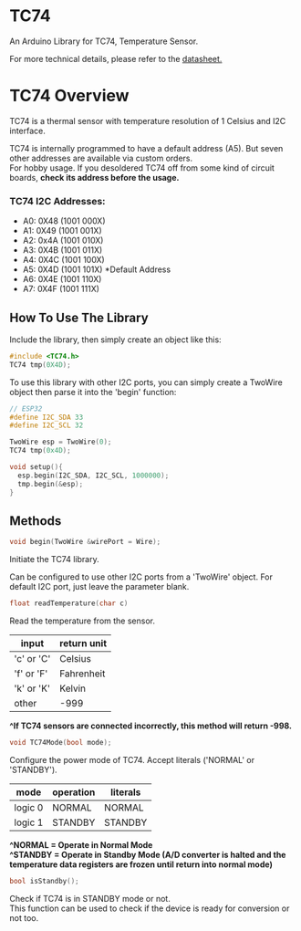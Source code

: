 # TC74
An Arduino Library for TC74, Temperature Sensor.

For more technical details, please refer to the [datasheet.](https://ww1.microchip.com/downloads/en/DeviceDoc/21462D.pdf)

# TC74 Overview
TC74 is a thermal sensor with temperature resolution of 1 Celsius and I2C interface.

TC74 is internally programmed to have a default address (A5). But seven other addresses are available via custom orders.<br>
For hobby usage. If you desoldered TC74 off from some kind of circuit boards, **check its address before the usage.**

### TC74 I2C Addresses:
- A0: 0X48 (1001 000X)
- A1: 0X49 (1001 001X)
- A2: 0x4A (1001 010X)
- A3: 0X4B (1001 011X)
- A4: 0X4C (1001 100X)
- A5: 0X4D (1001 101X) *Default Address
- A6: 0X4E (1001 110X)
- A7: 0X4F (1001 111X)

## How To Use The Library
Include the library, then simply create an object like this:
```C
#include <TC74.h>
TC74 tmp(0X4D);
```

To use this library with other I2C ports, you can simply create a TwoWire object then parse it into the 'begin' function:
```C
// ESP32
#define I2C_SDA 33
#define I2C_SCL 32

TwoWire esp = TwoWire(0);
TC74 tmp(0x4D);

void setup(){
  esp.begin(I2C_SDA, I2C_SCL, 1000000);
  tmp.begin(&esp);
}
```

## Methods
```C
void begin(TwoWire &wirePort = Wire);
```
Initiate the TC74 library.

Can be configured to use other I2C ports from a 'TwoWire' object. For default I2C port, just leave the parameter blank.

```C
float readTemperature(char c)
```
Read the temperature from the sensor.

|   input  | return unit |
|----------|-------------|
|'c' or 'C'|   Celsius   |
|'f' or 'F'|  Fahrenheit |
|'k' or 'K'|    Kelvin   |
|  other   |    -999     |

**^If TC74 sensors are connected incorrectly, this method will return -998.**

```C
void TC74Mode(bool mode);
```
Configure the power mode of TC74. Accept literals ('NORMAL' or 'STANDBY').

| mode | operation | literals |
|------|-----------|----------|
| logic 0 | NORMAL | NORMAL   |
| logic 1 | STANDBY | STANDBY |

**^NORMAL = Operate in Normal Mode<br>**
**^STANDBY = Operate in Standby Mode (A/D converter is halted and the temperature data registers are frozen until return into normal mode)**

```C
bool isStandby();
````
Check if TC74 is in STANDBY mode or not.<br>
This function can be used to check if the device is ready for conversion or not too.
